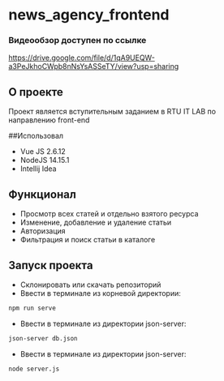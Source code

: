 # news_agency_frontend

### Видеообзор доступен по ссылке
https://drive.google.com/file/d/1qA9UEQW-a3PeJkhoCWpb8nNsYsASSeTY/view?usp=sharing
## О проекте
Проект является вступительным заданием в RTU IT LAB 
по направлению front-end

##Использовал
* Vue JS 2.6.12
* NodeJS 14.15.1
* Intellij Idea

## Функционал
* Просмотр всех статей и отдельно взятого ресурса
* Изменение, добавление и удаление статьи
* Авторизация
* Фильтрация и поиск статьи в каталоге

## Запуск проекта
* Склонировать или скачать репозиторий
* Ввести в терминале из корневой директории:
```bash 
npm run serve
```
* Ввести в терминале из директории json-server: 
```bash 
json-server db.json
```
* Ввести в терминале из директории json-server: 
```bash 
node server.js
```
